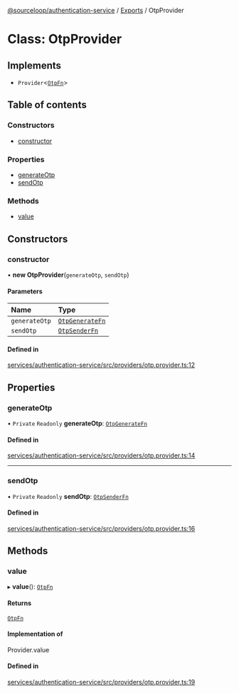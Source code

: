 [@sourceloop/authentication-service](../README.md) / [Exports](../modules.md) / OtpProvider

# Class: OtpProvider

## Implements

- `Provider`<[`OtpFn`](../interfaces/OtpFn.md)\>

## Table of contents

### Constructors

- [constructor](OtpProvider.md#constructor)

### Properties

- [generateOtp](OtpProvider.md#generateotp)
- [sendOtp](OtpProvider.md#sendotp)

### Methods

- [value](OtpProvider.md#value)

## Constructors

### constructor

• **new OtpProvider**(`generateOtp`, `sendOtp`)

#### Parameters

| Name | Type |
| :------ | :------ |
| `generateOtp` | [`OtpGenerateFn`](../interfaces/OtpGenerateFn.md) |
| `sendOtp` | [`OtpSenderFn`](../interfaces/OtpSenderFn.md) |

#### Defined in

[services/authentication-service/src/providers/otp.provider.ts:12](https://github.com/codeweb05/repo1/blob/a4cf318/services/authentication-service/src/providers/otp.provider.ts#L12)

## Properties

### generateOtp

• `Private` `Readonly` **generateOtp**: [`OtpGenerateFn`](../interfaces/OtpGenerateFn.md)

#### Defined in

[services/authentication-service/src/providers/otp.provider.ts:14](https://github.com/codeweb05/repo1/blob/a4cf318/services/authentication-service/src/providers/otp.provider.ts#L14)

___

### sendOtp

• `Private` `Readonly` **sendOtp**: [`OtpSenderFn`](../interfaces/OtpSenderFn.md)

#### Defined in

[services/authentication-service/src/providers/otp.provider.ts:16](https://github.com/codeweb05/repo1/blob/a4cf318/services/authentication-service/src/providers/otp.provider.ts#L16)

## Methods

### value

▸ **value**(): [`OtpFn`](../interfaces/OtpFn.md)

#### Returns

[`OtpFn`](../interfaces/OtpFn.md)

#### Implementation of

Provider.value

#### Defined in

[services/authentication-service/src/providers/otp.provider.ts:19](https://github.com/codeweb05/repo1/blob/a4cf318/services/authentication-service/src/providers/otp.provider.ts#L19)
